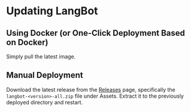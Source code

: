 # Updating LangBot

## Using Docker (or One-Click Deployment Based on Docker)

Simply pull the latest image.

## Manual Deployment

Download the latest release from the [Releases](https://github.com/RockChinQ/LangBot/releases) page, specifically the `langbot-<version>-all.zip` file under Assets. Extract it to the previously deployed directory and restart.